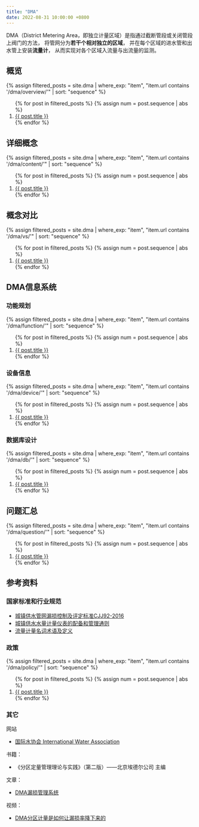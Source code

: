 ```yaml
---
title: "DMA"
date: 2022-08-31 10:00:00 +0800
---
```


DMA（District Metering Area，即独立计量区域）是指通过截断管段或关闭管段上阀门的方法，
将管网分为**若干个相对独立的区域**，
并在每个区域的进水管和出水管上安装**流量计**，
从而实现对各个区域入流量与出流量的监测。

## 概览

{% assign filtered_posts = site.dma | where_exp: "item", "item.url contains '/dma/overview/'" | sort: "sequence" %}
<ol>
    {% for post in filtered_posts %}
    {% assign num = post.sequence | abs %}
    <li>
        <a href="{{ post.url }}">{{ post.title }}</a>
    </li>
    {% endfor %}
</ol>

## 详细概念

{% assign filtered_posts = site.dma | where_exp: "item", "item.url contains '/dma/content/'" | sort: "sequence" %}
<ol>
    {% for post in filtered_posts %}
    {% assign num = post.sequence | abs %}
    <li>
        <a href="{{ post.url }}">{{ post.title }}</a>
    </li>
    {% endfor %}
</ol>

## 概念对比

{% assign filtered_posts = site.dma | where_exp: "item", "item.url contains '/dma/vs/'" | sort: "sequence" %}
<ol>
    {% for post in filtered_posts %}
    {% assign num = post.sequence | abs %}
    <li>
        <a href="{{ post.url }}">{{ post.title }}</a>
    </li>
    {% endfor %}
</ol>

## DMA信息系统

### 功能规划

{% assign filtered_posts = site.dma | where_exp: "item", "item.url contains '/dma/function/'" | sort: "sequence" %}
<ol>
    {% for post in filtered_posts %}
    {% assign num = post.sequence | abs %}
    <li>
        <a href="{{ post.url }}">{{ post.title }}</a>
    </li>
    {% endfor %}
</ol>

### 设备信息

{% assign filtered_posts = site.dma | where_exp: "item", "item.url contains '/dma/device/'" | sort: "sequence" %}
<ol>
    {% for post in filtered_posts %}
    {% assign num = post.sequence | abs %}
    <li>
        <a href="{{ post.url }}">{{ post.title }}</a>
    </li>
    {% endfor %}
</ol>

### 数据库设计

{% assign filtered_posts = site.dma | where_exp: "item", "item.url contains '/dma/db/'" | sort: "sequence" %}
<ol>
    {% for post in filtered_posts %}
    {% assign num = post.sequence | abs %}
    <li>
        <a href="{{ post.url }}">{{ post.title }}</a>
    </li>
    {% endfor %}
</ol>

## 问题汇总

{% assign filtered_posts = site.dma | where_exp: "item", "item.url contains '/dma/question/'" | sort: "sequence" %}
<ol>
    {% for post in filtered_posts %}
    {% assign num = post.sequence | abs %}
    <li>
        <a href="{{ post.url }}">{{ post.title }}</a>
    </li>
    {% endfor %}
</ol>


## 参考资料

### 国家标准和行业规范

- [城镇供水管网漏损控制及评定标准CJJ92-2016](/assets/pdf/dma/standard_for_water_loss_control_and_assessment_of_urban_water_distribution_system.pdf)
- [城镇供水水量计量仪表的配备和管理通则](https://www.doc88.com/p-1873975948363.html)
- [流量计量名词术语及定义](https://www.doc88.com/p-9959655870639.html)

### 政策

{% assign filtered_posts = site.dma | where_exp: "item", "item.url contains '/dma/policy/'" | sort: "sequence" %}
<ol>
    {% for post in filtered_posts %}
    {% assign num = post.sequence | abs %}
    <li>
        <a href="{{ post.url }}">{{ post.title }}</a>
    </li>
    {% endfor %}
</ol>

### 其它

网站

- [国际水协会 International Water Association](https://iwa-network.org/)

书籍：

- 《分区定量管理理论与实践》（第二版）——北京埃德尔公司 主编

文章：

- [DMA漏损管理系统](https://blog.csdn.net/laizonghai/article/details/125569351)

视频：

- [DMA分区计量是如何让漏损率降下来的](https://www.bilibili.com/video/BV1DK4y1a7TG)


